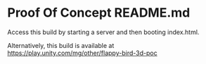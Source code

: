 # Proof Of Concept README.md

Access this build by starting a server and then booting index.html.

Alternatively, this build is available at https://play.unity.com/mg/other/flappy-bird-3d-poc